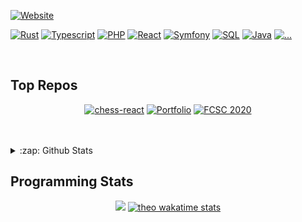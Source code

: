 <div align="left">
  
  [![Website](https://img.shields.io/website?label=theo.posty.fr&style=for-the-badge&logo=Tumblr&url=https%3A%2F%2Ftheo.posty.fr)](https://theo.posty.fr)
  
  
  [![Rust](https://img.shields.io/badge/Rust-blue?style=for-the-badge&logo=appveyor)](https://www.rust-lang.org/)
  [![Typescript](https://img.shields.io/badge/Typescript-blue?style=for-the-badge&logo=appveyor)](https://www.typescriptlang.org/)
  [![PHP](https://img.shields.io/badge/PHP-blue?style=for-the-badge&logo=appveyor)](https://www.php.net/)
  [![React](https://img.shields.io/badge/React-blue?style=for-the-badge&logo=appveyor)](https://reactjs.org/)
  [![Symfony](https://img.shields.io/badge/Symfony-blue?style=for-the-badge&logo=appveyor)](https://symfony.com/)
  [![SQL](https://img.shields.io/badge/SQL-blue?style=for-the-badge&logo=appveyor)](https://sql.sh/)
  [![Java](https://img.shields.io/badge/Java-blue?style=for-the-badge&logo=appveyor)](https://www.java.com/)
  [![...](https://img.shields.io/badge/...-blue?style=for-the-badge&logo=appveyor)](https://theo.posty.fr)

</div>
<br />

## Top Repos

<div align="center">
  
  [![chess-react](https://github-readme-stats.vercel.app/api/pin/?username=theo-coder&repo=chess-react&theme=algolia)](https://github.com/theo-coder/chess-react)
  [![Portfolio](https://github-readme-stats.vercel.app/api/pin/?username=theo-coder&repo=Portfolio&theme=algolia)](https://github.com/theo-coder/Portfolio)
  [![FCSC 2020](https://github-readme-stats.vercel.app/api/pin/?username=teissieryannis&repo=FCSC-2020&theme=algolia)](https://github.com/TeissierYannis/FCSC-2020)
  
</div>

<br />
<br />

<details>
  <summary>:zap: Github Stats</summary>
  <br />
  
[![Theo stats](https://github-readme-stats.vercel.app/api?username=theo-coder&theme=algolia)](https://github.com/anuraghazra/github-readme-stats)

</details>


## Programming Stats

<div align="center">
  
  [![](https://github-readme-stats.vercel.app/api/wakatime?username=theoCoder&layout=false)](https://theo.posty.fr)
  [![theo wakatime stats](https://github-readme-stats.vercel.app/api/top-langs/?username=theo-coder&langs_count=6&layout=compact)](https://theo.posty.fr)
  
</div>
